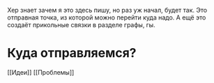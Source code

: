 Хер знает зачем я это здесь пишу, но раз уж начал, будет так. Это отправная точка, из которой можно перейти куда надо. А ещё это создаёт прикольные связки в разделе графы, гы.

# Куда отправляемся?
[[Идеи]]
[[Проблемы]]